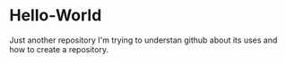 # Hello-World
Just another repository
I'm trying to understan github about its uses and how to create a repository. 
